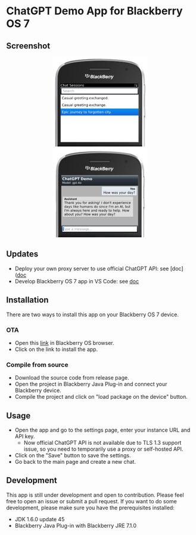 # ChatGPT Demo App for Blackberry OS 7

## Screenshot
<div align="center">
  <img src="./screenshots/screenshot-main.png" height=240 alt="Chat with LLM">
  <img src="./screenshots/screenshot-chat.png" height=240 alt="Main screen">
</div>

## Updates

- Deploy your own proxy server to use official ChatGPT API: see [doc]([doc](https://github.com/slashbade/ChatGPTDemo/blob/main/docs/Dev/Deploy%20your%20proxy%20server.md)
- Develop Blackberry OS 7 app in VS Code: see [doc](https://github.com/slashbade/ChatGPTDemo/blob/main/docs/Dev/Deploy%20your%20proxy%20server.md)

## Installation

There are two ways to install this app on your Blackberry OS 7 device.

### OTA

- Open this [link](http://bbchatgpt.slashblade.top/) in Blackberry OS browser.
- Click on the link to install the app.

### Compile from source

- Download the source code from release page.
- Open the project in Blackberry Java Plug-in and connect your Blackberry device.
- Compile the project and click on "load package on the device" button.

## Usage

- Open the app and go to the settings page, enter your instance URL and API key.
    - Now official ChatGPT API is not available due to TLS 1.3 support issue, so you need to temporarily use a proxy or self-hosted API.
- Click on the "Save" button to save the settings.
- Go back to the main page and create a new chat.

## Development

This app is still under development and open to contribution. Please feel free to open an issue or submit a pull request. If you want to do some development, please make sure you have the prerequisites installed:

- JDK 1.6.0 update 45
- Blackberry Java Plug-in with Blackberry JRE 7.1.0
